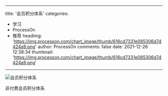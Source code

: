 
---
title: '会员积分体系'
categories: 
 - 学习
 - ProcessOn
 - 推荐
headimg: 'https://img.processon.com/chart_image/thumb/616cd7331e085306d74424a9.png'
author: ProcessOn
comments: false
date: 2021-12-26 12:38:34
thumbnail: 'https://img.processon.com/chart_image/thumb/616cd7331e085306d74424a9.png'
---

<div>   
<img class="thumb" alt="会员积分体系" src="https://img.processon.com/chart_image/thumb/616cd7331e085306d74424a9.png" referrerpolicy="no-referrer">
<p>非付费会员积分体系</p>  
</div>
            